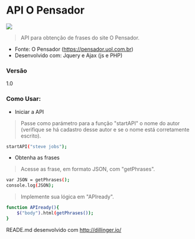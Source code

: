 API O Pensador
=========================

![](http://asad)

>API para obtenção de frases do site O Pensador.

* Fonte: O Pensador (https://pensador.uol.com.br)
* Desenvolvido com: Jquery e Ajax (js e PHP)

### Versão
1.0
### Como Usar:

* Iniciar a API

> Passe como parámetro para a função "startAPI" o nome do autor (verifique se há cadastro desse autor e se o nome está corretamente escrito).

```sh
startAPI("steve jobs");
```

* Obtenha as frases

> Acesse as frase, em formato JSON, com "getPhrases".

```sh
var JSON = getPhrases();
console.log(JSON);
```
>Implemente sua lógica em "APIready".

```sh
function APIready(){
    $("body").html(getPhrases());
}
```

READE.md desenvolvido com http://dillinger.io/